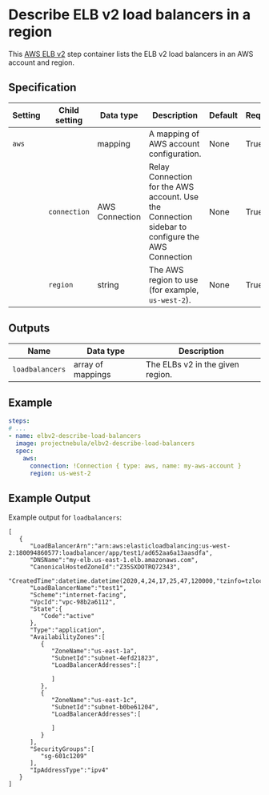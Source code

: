 # Describe ELB v2 load balancers in a region

This [AWS ELB v2](https://aws.amazon.com/elasticloadbalancing/) step container lists the ELB v2 load balancers
in an AWS account and region.

## Specification

| Setting | Child setting | Data type | Description | Default | Required |
|---------|---------------|-----------|-------------|---------|----------|
| `aws` || mapping | A mapping of AWS account configuration. | None | True |
|| `connection` | AWS Connection | Relay Connection for the AWS account. Use the Connection sidebar to configure the AWS Connection | None | True |
|| `region` | string | The AWS region to use (for example, `us-west-2`). | None | True |

## Outputs

| Name | Data type | Description |
|------|-----------|-------------|
| `loadbalancers` | array of mappings | The ELBs v2 in the given region. |

## Example

```yaml
steps:
# ...
- name: elbv2-describe-load-balancers
  image: projectnebula/elbv2-describe-load-balancers
  spec:
    aws:
      connection: !Connection { type: aws, name: my-aws-account }
      region: us-west-2
```

## Example Output 

Example output for `loadbalancers`:
```
[
   {
      "LoadBalancerArn":"arn:aws:elasticloadbalancing:us-west-2:180094860577:loadbalancer/app/test1/ad652aa6a13aasdfa",
      "DNSName":"my-elb.us-east-1.elb.amazonaws.com",
      "CanonicalHostedZoneId":"Z35SXDOTRQ72343",
      "CreatedTime":datetime.datetime(2020,4,24,17,25,47,120000,"tzinfo=tzlocal())",
      "LoadBalancerName":"test1",
      "Scheme":"internet-facing",
      "VpcId":"vpc-98b2a6112",
      "State":{
         "Code":"active"
      },
      "Type":"application",
      "AvailabilityZones":[
         {
            "ZoneName":"us-east-1a",
            "SubnetId":"subnet-4efd21823",
            "LoadBalancerAddresses":[

            ]
         },
         {
            "ZoneName":"us-east-1c",
            "SubnetId":"subnet-b0be61204",
            "LoadBalancerAddresses":[

            ]
         }
      ],
      "SecurityGroups":[
         "sg-601c1209"
      ],
      "IpAddressType":"ipv4"
   }
]
```